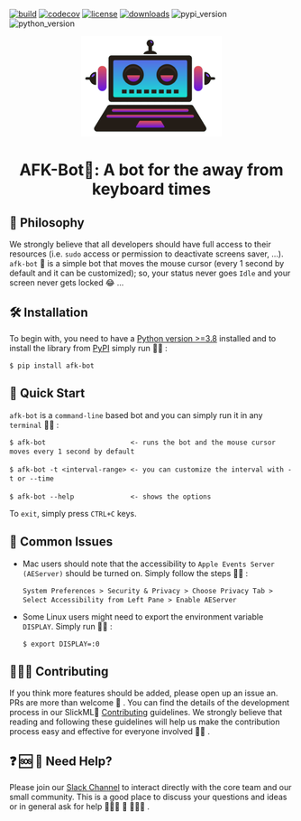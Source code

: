 [![build](https://github.com/slickml/afk-bot/actions/workflows/ci.yml/badge.svg)](https://github.com/slickml/afk-bot/actions/workflows/ci.yml)
[![codecov](https://codecov.io/gh/slickml/afk-bot/branch/master/graph/badge.svg?token=Z7XP51MB4K)](https://codecov.io/gh/slickml/afk-bot)
[![license](https://img.shields.io/github/license/slickml/afk-bot)](https://github.com/slickml/afk-bot/blob/master/LICENSE/)
[![downloads](https://pepy.tech/badge/akf-bot)](https://pepy.tech/project/afk-bot)
![pypi_version](https://img.shields.io/pypi/v/afk-bot)
![python_version](https://img.shields.io/pypi/pyversions/afk-bot)



<p align="center">
  <a href="https://github.com/slickml/afk-bot">
    <img src="https://raw.githubusercontent.com/slickml/afk-bot/master/assets/logo.png" width="250"></img>
  </a>
</p>

<div align="center">
<h1 align="center">AFK-Bot🤖: A bot for the away from keyboard times
</h1>
</div>

## 🧠 Philosophy
We strongly believe that all developers should have full access to their resources (i.e. `sudo` access or permission to deactivate screens saver, ...). `afk-bot` 🤖 is a simple bot that moves the mouse cursor (every 1 second by default and it can be customized); so, your status never goes `Idle` and your screen never gets locked 😂 ...


## 🛠 Installation
To begin with, you need to have a [Python version >=3.8](https://www.python.org) installed and to install the library
from [PyPI](https://pypi.org/project/afk-bot/) simply run 🏃‍♀️ :
```
$ pip install afk-bot
```

## 📌 Quick Start
`afk-bot` is a `command-line` based bot and you can simply run it in any `terminal` 🏃‍♀️ :
```
$ afk-bot                     <- runs the bot and the mouse cursor moves every 1 second by default

$ afk-bot -t <interval-range> <- you can customize the interval with -t or --time

$ afk-bot --help              <- shows the options 
```
To `exit`, simply press `CTRL+C` keys. 

## 📣 Common Issues
  - Mac users should note that the accessibility to `Apple Events Server (AEServer)` should be turned on. Simply follow the steps 🏃‍♀️ :
    ```
    System Preferences > Security & Privacy > Choose Privacy Tab > Select Accessibility from Left Pane > Enable AEServer
    ```
  - Some Linux users might need to export the environment variable `DISPLAY`. Simply run 🏃‍♀️ :
    ```
    $ export DISPLAY=:0
    ```
## 🧑‍💻🤝 Contributing
If you think more features should be added, please open up an issue an. PRs are more than welcome 🙏 . You can find the details of the development process in our SlickML🧞 [Contributing](CONTRIBUTING.md) guidelines. We strongly believe that reading and following these guidelines will help us make the contribution process easy and effective for everyone involved 🚀🌙 .



## ❓ 🆘 📲 Need Help?
Please join our [Slack Channel](https://www.slickml.com/slack-invite) to interact directly with the core team and our small community. This is a good place to discuss your questions and ideas or in general ask for help 👨‍👩‍👧 👫 👨‍👩‍👦 .

